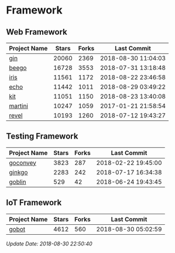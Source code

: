 # Framework

## Web Framework

| Project Name | Stars | Forks | Last Commit |
| ------------ | ----- | ----- | ----------- |
| [gin](https://github.com/gin-gonic/gin) | 20060 | 2369 | 2018-08-30 11:04:03 |
| [beego](https://github.com/astaxie/beego) | 16728 | 3553 | 2018-07-31 13:18:48 |
| [iris](https://github.com/kataras/iris) | 11561 | 1172 | 2018-08-22 23:46:58 |
| [echo](https://github.com/labstack/echo) | 11442 | 1011 | 2018-08-29 03:49:22 |
| [kit](https://github.com/go-kit/kit) | 11051 | 1150 | 2018-08-23 13:40:08 |
| [martini](https://github.com/go-martini/martini) | 10247 | 1059 | 2017-01-21 21:58:54 |
| [revel](https://github.com/revel/revel) | 10193 | 1260 | 2018-07-12 19:43:27 |

## Testing Framework

| Project Name | Stars | Forks | Last Commit |
| ------------ | ----- | ----- | ----------- |
| [goconvey](https://github.com/smartystreets/goconvey) | 3823 | 287 | 2018-02-22 19:45:00 |
| [ginkgo](https://github.com/onsi/ginkgo) | 2283 | 242 | 2018-07-17 16:34:38 |
| [goblin](https://github.com/franela/goblin) | 529 | 42 | 2018-06-24 19:43:45 |

## IoT Framework

| Project Name | Stars | Forks | Last Commit |
| ------------ | ----- | ----- | ----------- |
| [gobot](https://github.com/hybridgroup/gobot) | 4612 | 560 | 2018-08-30 05:02:59 |

*Update Date: 2018-08-30 22:50:40*